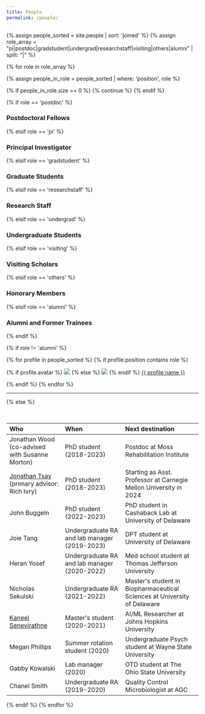 ```yaml
---
title: People
permalink: /people/
---
```


{% assign people_sorted = site.people | sort: 'joined' %}
{% assign role_array = "pi|postdoc|gradstudent|undergrad|researchstaff|visiting|others|alumni" | split: "|" %}

{% for role in role_array %}

{% assign people_in_role = people_sorted | where: 'position', role %}

<!-- Skip section if there's nobody -->
{% if people_in_role.size == 0 %}
  {% continue %}
{% endif %}

<div class="pos_header">
{% if role == 'postdoc' %}
<h3>Postdoctoral Fellows</h3>
 {% elsif role == 'pi' %}
<h3>Principal Investigator</h3>
 {% elsif role == 'gradstudent' %}
<h3>Graduate Students</h3>
 {% elsif role == 'researchstaff' %}
<h3>Research Staff</h3>
 {% elsif role == 'undergrad' %}
<h3>Undergraduate Students</h3>
 {% elsif role == 'visiting' %}
<h3>Visiting Scholars</h3>
 {% elsif role == 'others' %}
<h3>Honorary Members</h3>
 {% elsif role == 'alumni' %}
<h3>Alumni and Former Trainees</h3>
{% endif %}
</div>

{% if role != 'alumni' %}
<div class="content list people">
  {% for profile in people_sorted %}
    {% if profile.position contains role %}
      <div class="list-item-people">
        <p class="list-post-title">
          {% if profile.avatar %}
            <a href="{{ site.baseurl }}{{ profile.url }}"><img class="profile-thumbnail" src="{{site.baseurl}}/images/people/{{profile.avatar}}"></a>
          {% else %}
            <a href="{{ site.baseurl }}{{ profile.url }}"><img class="profile-thumbnail" src="{{site.baseurl}}/images/people/douglas-fir.png"></a>
          {% endif %}
          <a class="name" href="{{ site.baseurl }}{{ profile.url }}">{{ profile.name }}</a>
        </p>
      </div>    
    {% endif %}
  {% endfor %}
</div>
<hr>

{% else %}

<br>

| Who | When | Next destination |
| :------------- |:-------------| :-----------|
| Jonathan Wood (co-advised with Susanne Morton) | PhD student (2018-2023) | Postdoc at Moss Rehabilitation Institute | 
| [Jonathan Tsay](https://www.tsaylab.com/contact) (primary advisor: Rich Ivry) | PhD student (2018-2023) | Starting as Asst. Professor at Carnegie Mellon University in 2024 |
| John Buggeln | PhD student (2022-2023) | PhD student in Cashaback Lab at University of Delaware |
| Joie Tang | Undergraduate RA and lab manager (2019-2023) | DPT student at University of Delaware |
| Heran Yosef | Undergraduate RA and lab manager (2020-2022) | Med school student at Thomas Jefferson University |
| Nicholas Sekulski | Undergraduate RA (2021-2022) | Master's student in Biopharmaceutical Sciences at University of Delaware |
| [Kaneel Senevirathne](https://www.linkedin.com/in/kaneel123) | Master's student (2020-2021) | AI/ML Researcher at Johns Hopkins University |
| Megan Phillips | Summer rotation student (2020) | Undergraduate Psych student at Wayne State University |
| Gabby Kowalski | Lab manager (2020) | OTD student at The Ohio State University |
| Chanel Smith | Undergraduate RA (2019-2020) | Quality Control Microbiologist at AGC |


{% endif %}
{% endfor %}

